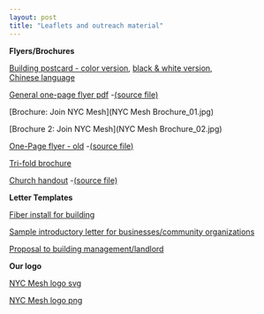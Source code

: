 ```yaml
---
layout: post
title: "Leaflets and outreach material"
---
```


**Flyers/Brochures**

[Building postcard - color version](flyer.jpg), [black & white version](flyer-bw.jpg),  
[Chinese language](flyer-chinese.jpg)

[General one-page flyer pdf](leaflet-bw.pdf) -[(source file)](leaflet-rtfd.zip)

[Brochure: Join NYC Mesh](NYC Mesh Brochure_01.jpg)

[Brochure 2: Join NYC Mesh](NYC Mesh Brochure_02.jpg)

[One-Page flyer - old](building-leaflet.pdf) -[(source file)](building-leaflet.rtfd.zip)

[Tri-fold brochure](meshmail.pdf)

[Church handout](church.pdf) -[(source file)](https://docs.google.com/document/d/1duBRyzncVxuODrXyH7ooDki2LEmwcyuOtkZJjcC3loo/edit?usp=sharing)

**Letter Templates**

[Fiber install for building](https://docs.google.com/document/d/1UTLYMidNWN3XWmzXjnmfF_zHWAyIOqoDm1BtRGWhfoQ/edit?usp=sharing)

[Sample introductory letter for businesses/community organizations](https://docs.google.com/document/d/1_BNWaigV6LNK3PMdgQ8bhw6EDUueLUpRGxrPGZjyl2o/edit?usp=sharing)

[Proposal to building management/landlord](https://docs.google.com/document/d/1hmB5p-Zebi5frNimiwAoC7E-nAoWJGc49R2tNQW010Q/edit?usp=sharing)


**Our logo**

[NYC Mesh logo svg](logo.svg)

[NYC Mesh logo png](logo.png)
